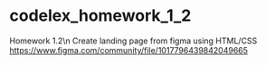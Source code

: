# codelex_homework_1_2

Homework 1.2\n
Create landing page from figma using HTML/CSS
https://www.figma.com/community/file/1017796439842049665
